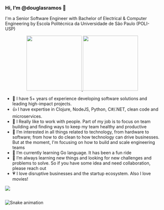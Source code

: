 ### Hi, I’m @douglasramos 👋
I'm a Senior Software Engineer with Bachelor of Electrical & Computer Engineering by Escola Politécnica da Universidade de São Paulo (POLI-USP)

<div align="center">
  <a href="https://github.com/douglasramos">
  <img height="180em" src="https://github-readme-stats.vercel.app/api?username=douglasramos&show_icons=true&theme=dracula&include_all_commits=true&count_private=true"/>
  <img height="180em" src="https://github-readme-stats.vercel.app/api/top-langs/?username=douglasramos&layout=compact&langs_count=7&theme=dracula"/>
  <a/>
</div>

<ul>
  <li>💎 I have 5+ years of experience developing software solutions and leading high-impact projects.</li>
  <li>👍 I have expertise in Clojure, NodeJS, Python, C#/.NET, clean code and microservices. </li>
  <li>🤝 I Really like to work with people. Part of my job is to focus on team building and finding ways to keep my team healthy and productive</li>
  <li>👀 I’m interested in all things related to technology, from hardware to software; from how to do clean to how technology can drive businesses. But at the moment, I'm focusing on how to build and scale engineering teams </li>
  <li>🌱 I’m currently learning Go language. It has been a fun ride</li>
  <li>💞️ I’m always learning new things and looking for new challenges and problems to solve. So if you have some idea and need collaboration, please reach out</li>
  <li>💗 I love disruptive businesses and the startup ecosystem. Also I love movies!</li>
</ul>
  
<!--<div style="display: inline_block"><br>
    <img align="center" alt="Lucas-C" height="30" width="40" src="https://raw.githubusercontent.com/devicons/devicon/master/icons/c/c-original.svg">
    <img align="center" alt="Lucas-Java" height="30" width="40" src="https://raw.githubusercontent.com/devicons/devicon/master/icons/java/java-original.svg">
    <img align="center" alt="Lucas-Csharp" height="30" width="40" src="https://raw.githubusercontent.com/devicons/devicon/master/icons/csharp/csharporiginal.svg">
    <img align="center" alt="Lucas-Unity" height="30" width="40" src="https://raw.githubusercontent.com/devicons/devicon/master/icons/unity/unity-original.svg">
    <img align="center" alt="Lucas-Figma" height="30" width="40" src="https://raw.githubusercontent.com/devicons/devicon/master/icons/figma/figma-original.svg">
</div> -->
  
<div><a href="https://www.linkedin.com/in/dcramos/" target="_blank"><img src="https://img.shields.io/badge/-LinkedIn-%230077B5?style=for-the-badge&logo=linkedin&logoColor=white" target="_blank"></a></div>
  
##
  
![Snake animation](https://github.com/douglasramos/douglasramos/blob/output/github-contribution-grid-snake.svg)


